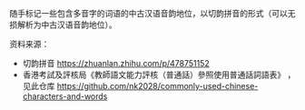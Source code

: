 随手标记一些包含多音字的词语的中古汉语音韵地位，以切韵拼音的形式（可以无损解析为中古汉语音韵地位）。

资料来源：

- 切韵拼音 https://zhuanlan.zhihu.com/p/478751152
- 香港考試及評核局《教師語文能力評核（普通話）參照使用普通話詞語表》 ，见此仓库 https://github.com/nk2028/commonly-used-chinese-characters-and-words
